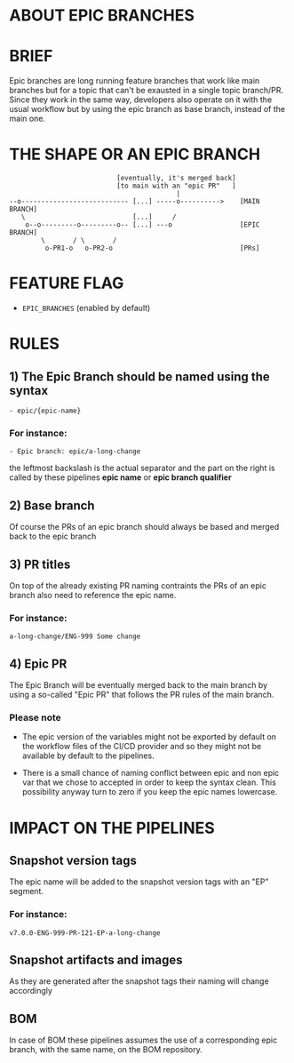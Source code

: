 # ABOUT EPIC BRANCHES

# BRIEF

Epic branches are long running feature branches that work like main branches but
for a topic that can't be exausted in a single topic branch/PR. Since they work
in the same way, developers also operate on it with the usual workflow but by
using the epic branch as base branch, instead of the main one.


# THE SHAPE OR AN EPIC BRANCH

```
                           [eventually, it's merged back]
                           [to main with an "epic PR"   ]
                                          |
--o--------------------------- [...] -----o---------->    [MAIN BRANCH]
   \                           [...]     /
    o--o---------o---------o-- [...] ---o                 [EPIC BRANCH]
        \       / \       /
         o-PR1-o   o-PR2-o                                [PRs]

```

#  FEATURE FLAG

- `EPIC_BRANCHES` (enabled by default)

# RULES

## 1) The Epic Branch should be named using the syntax

```
- epic/{epic-name}
```

### For instance:

```
- Epic branch: epic/a-long-change
```

the leftmost backslash is the actual separator and the part on the right is called by
these pipelines **epic name** or **epic branch qualifier**


## 2) Base branch

Of course the PRs of an epic branch should always be based and merged back
to the epic branch

## 3) PR titles

On top of the already existing PR naming contraints the PRs of an epic branch 
also need to reference the epic name.

### For instance:

```
a-long-change/ENG-999 Some change
```

## 4) Epic PR

The Epic Branch will be eventually merged back to the main branch by using a
so-called "Epic PR" that follows the PR rules of the main branch.

### Please note

- The epic version of the variables might not be exported by default on the
workflow files of the CI/CD provider and so they might not be available by
default to the pipelines.

- There is a small chance of naming conflict between epic and non epic var that
we chose to accepted in order to keep the syntax clean. This possibility anyway
turn to zero if you keep the epic names lowercase.


# IMPACT ON THE PIPELINES

## Snapshot version tags

The epic name will be added to the snapshot version tags with an "EP" segment.

### For instance:

```
v7.0.0-ENG-999-PR-121-EP-a-long-change
```

## Snapshot artifacts and images

As they are generated after the snapshot tags their naming will change accordingly

## BOM

In case of BOM these pipelines assumes the use of a corresponding 
epic branch, with the same name, on the BOM repository.
